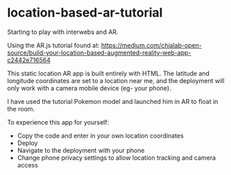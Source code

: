# location-based-ar-tutorial
Starting to play with interwebs and AR.

Using the AR.js tutorial found at: https://medium.com/chialab-open-source/build-your-location-based-augmented-reality-web-app-c2442e716564

This static location AR app is built entirely with HTML. The latitude and longitude coordinates are set to a location near me, and the deployment will only work with a camera mobile device (eg- your phone).  

I have used the tutorial Pokemon model and launched him in AR to float in the room. 

To experience this app for yourself: 
* Copy the code and enter in your own location coordinates
* Deploy 
* Navigate to the deployment with your phone
* Change phone privacy settings to allow location tracking and camera access
